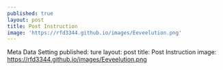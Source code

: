 ```yaml
---
published: true
layout: post
title: Post Instruction
image: 'https://rfd3344.github.io/images/Eeveelution.png'
---
```

Meta Data Setting
published: ture 
layout: post 
title: Post Instruction
image: https://rfd3344.github.io/images/Eeveelution.png
